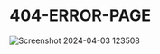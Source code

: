 # 404-ERROR-PAGE
![Screenshot 2024-04-03 123508](https://github.com/Amisha0971/404-ERROR-PAGE-HTML-CSS/assets/136344215/4544345e-a523-43a4-a6d3-ecec059c7f45)
